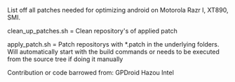 List off all patches needed for optimizing android on Motorola Razr I, XT890, SMI.

clean_up_patches.sh = Clean repository's of applied patch

apply_patch.sh = Patch repositorys with *.patch in the underlying folders. Will automatically start with the build commands or needs
to be executed from the source tree if doing it manually

Contribution or code barrowed from:
GPDroid
Hazou
Intel
